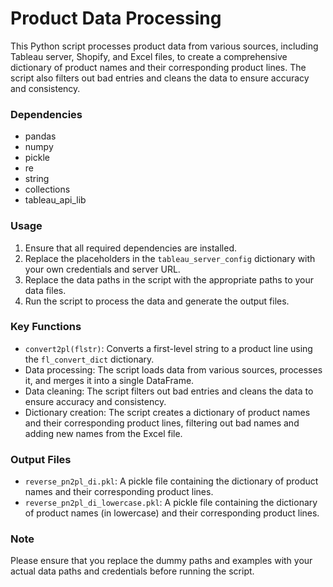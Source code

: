 # Product Data Processing

This Python script processes product data from various sources, including Tableau server, Shopify, and Excel files, to create a comprehensive dictionary of product names and their corresponding product lines. The script also filters out bad entries and cleans the data to ensure accuracy and consistency.

### Dependencies

- pandas
- numpy
- pickle
- re
- string
- collections
- tableau_api_lib

### Usage

1. Ensure that all required dependencies are installed.
2. Replace the placeholders in the `tableau_server_config` dictionary with your own credentials and server URL.
3. Replace the data paths in the script with the appropriate paths to your data files.
4. Run the script to process the data and generate the output files.

### Key Functions

- `convert2pl(flstr)`: Converts a first-level string to a product line using the `fl_convert_dict` dictionary.
- Data processing: The script loads data from various sources, processes it, and merges it into a single DataFrame.
- Data cleaning: The script filters out bad entries and cleans the data to ensure accuracy and consistency.
- Dictionary creation: The script creates a dictionary of product names and their corresponding product lines, filtering out bad names and adding new names from the Excel file.

### Output Files

- `reverse_pn2pl_di.pkl`: A pickle file containing the dictionary of product names and their corresponding product lines.
- `reverse_pn2pl_di_lowercase.pkl`: A pickle file containing the dictionary of product names (in lowercase) and their corresponding product lines.

### Note

Please ensure that you replace the dummy paths and examples with your actual data paths and credentials before running the script.